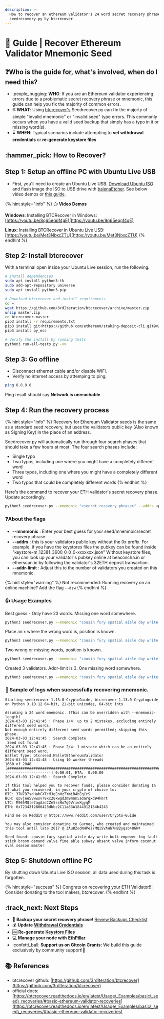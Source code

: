 ```yaml
---
description: >-
  How to recover an ethereum validator's 24 word secret recovery phrase with
  seedrecovery.py by btcrecover.
---
```


# 🔎 Guide | Recover Ethereum Validator Mnemonic Seed

## :question:Who is the guide for, what's involved, when do I need this?

* :people\_hugging: **WHO**: If you are an Ethereum validator experiencing errors due to a problematic secret recovery phrase or mnemonic, this guide can help you fix the majority of common errors.
* :chains: **WHAT**: Using [btcrecover's](https://github.com/3rdIteration/btcrecover) Seedrecover.py can fix the majorty of simple "invalid mnemonic" or "invalid seed" type errors. This commonly occurs when you have a valid seed backup that simply has a typo in it or missing word(s).
* :hourglass: **WHEN**: Typical scenarios include attempting to **set withdrawal credentials** or **re-generate keystore files**.

## :hammer\_pick: How to Recover?

## Step 1: Setup an offline PC with Ubuntu Live USB

* First, you'll need to create an Ubuntu Live USB. [Download Ubuntu ISO](https://ubuntu.com/download/desktop) and flash image the ISO to USB drive with [balenaEtcher](https://etcher.balena.io/). See below video demos or [this guide](https://itsfoss.com/create-live-usb-of-ubuntu-in-windows/).

{% hint style="info" %}
:tv: **Video Demos**

**Windows**: Installing BTCRecover in Windows: [https://youtu.be/8q65eqpf4gE](https://youtu.be/8q65eqpf4gE)

**Linux**: Installing BTCRecover in Ubuntu Live USB: [https://youtu.be/Met3NbxcZTU](https://youtu.be/Met3NbxcZTU)
{% endhint %}

## Step 2: Install btcrecover

With a terminal open inside your Ubuntu Live session, run the following.

```bash
# Install dependencies
sudo apt install python3-tk
sudo add-apt-repository universe
sudo apt install python3-pip

# Download btcrecover and install requirements
cd ~
wget https://github.com/3rdIteration/btcrecover/archive/master.zip
unzip master.zip
cd btcrecover-master
pip3 install -r requirements.txt
pip3 install git+https://github.com/ethereum/staking-deposit-cli.git@v2.5.0
pip3 install py_ecc

# Verify the install by running tests
python3 run-all-tests.py -vv
```

## Step 3: Go offline

* Disconnect ethernet cable and/or disable WIFI.
* Verify no internet access by attemping to ping.&#x20;

```bash
ping 8.8.8.8
```

Ping result should say **Network is unreachable**.

## Step 4: Run the recovery process

{% hint style="info" %}
Recovery for Ethereum Validator seeds is the same as a standard seed recovery, but uses the validators public key (Also known as Signing Key) in the place of an address.



Seedrecover.py will automatically run through four search phases that should take a few hours at most. The four search phases include:

* Single typo
* Two typos, including one where you might have a completely different word
* Three typos, including one where you might have a completely different word
* Two typos that could be completely different words
{% endhint %}

Here's the command to recover your ETH validator's secret recovery phase. Update accordingly.

```bash
python3 seedrecover.py --mnemonic "<secret recovery phrase>" --addrs <pubkey of validator> --wallet-type ethereumvalidator --addr-limit <number of validators created> --mnemonic-length 24
```

### :question:About the flags

* **--mnemonic** : Enter your best guess for your seed/mnemnoic/secret recovery phrase
* **--addrs** :  this is your validators public key without the 0x prefix. For example, if you have the keystores files the pubkey can be found inside "keystore-m\_12381\_3600\_0\_0\_0-xxxxxxx.json" Without keystore files, you can look up your validator's pubkey online at beaconcha.in or etherscan.io by following the validator's 32ETH deposit transaction.
* **--addr-limit** : Adjust this to the number of validators you created on this mnemonic.

{% hint style="warning" %}
Not recommended: Running recovery on an online machine? Add the flag `--dsw`
{% endhint %}

### :thumbsup: Usage Examples

Best guess - Only have 23 words. Missing one word somewhere.

```bash
python3 seedrecover.py --mnemonic "cousin fury spatial aisle day write bulk empower fog fault stick broom demand valve fine able subway absent valve inform coconut oval season" --addrs 99722e2d3cdf850ef76516273273b5b2bfd062a6b706f6c395e116183fecd1ba6f9e9a479006a621168154e260f1a9d9 --wallet-type ethereumvalidator --addr-limit 1 --mnemonic-length 24
```

Place an x where the wrong word is, position is known.

```bash
python3 seedrecover.py --mnemonic "cousin fury spatial aisle day write bulk empower fog fault stick broom demand valve fine able x absent valve inform coconut oval season master" --addrs 99722e2d3cdf850ef76516273273b5b2bfd062a6b706f6c395e116183fecd1ba6f9e9a479006a621168154e260f1a9d9 --wallet-type ethereumvalidator --addr-limit 1 --mnemonic-length 24
```

Two wrong or missing words, position is known.

```bash
python3 seedrecover.py --mnemonic "cousin fury spatial aisle day write bulk empower fog fault stick broom demand valve fine able x x absent valve inform coconut oval season master" --addrs 99722e2d3cdf850ef76516273273b5b2bfd062a6b706f6c395e116183fecd1ba6f9e9a479006a621168154e260f1a9d9 --wallet-type ethereumvalidator --addr-limit 1 --mnemonic-length 24
```

Created 3 validators. Addr-limit is 3. One missing word somewhere.

```bash
python3 seedrecover.py --mnemonic "cousin fury spatial aisle day write bulk empower fog fault stick broom demand valve fine able absent valve inform coconut oval season master" --addrs b9bf3e3781f288547a10a65f3ec18d38668be0af5b498b446b95530e2adee6eb30fa4c0a47abe93b198d8fed7d68385a --wallet-type ethereumvalidator --addr-limit 3 --mnemonic-length 24
```

### :tada: Sample of logs when successfully recovering mnemonic.

```
Starting seedrecover 1.13.0-CryptoGuide, btcrecover 1.13.0-Cryptoguide on Python 3.10.12 64-bit, 21-bit unicodes, 64-bit ints

Assuming a 24 word mnemonic. (This can be overridden with --mnemonic-length)
2024-03-03 12:41:45 : Phase 1/4: up to 2 mistakes, excluding entirely different seed words.
Not enough entirely different seed words permitted; skipping this phase.
2024-03-03 12:41:45 : Search Complete
 Seed not found
2024-03-03 12:41:45 : Phase 2/4: 1 mistake which can be an entirely different seed word.
Wallet Type: btcrseed.WalletEthereumValidator
2024-03-03 12:41:48 : Using 10 worker threads
1660 of 2048 [#############################################################################################----------------------] 0:00:01, ETA:  0:00:00
2024-03-03 12:41:50 : Search Complete

If this tool helped you to recover funds, please consider donating 1% of what you recovered, in your crypto of choice to:
BTC: 37N7B7sdHahCXTcMJgEnHz7YmiR4bEqCrS 
BCH: qpvjee5vwwsv78xc28kwgd3m9mnn5adargxd94kmrt 
LTC: M966MQte7agAzdCZe5ssHo7g9VriwXgyqM 
ETH: 0x72343f2806428dbbc2C11a83A1844912184b4243 

Find me on Reddit @ https://www.reddit.com/user/Crypto-Guide

You may also consider donating to Gurnec, who created and maintained this tool until late 2017 @ 3Au8ZodNHPei7MQiSVAWb7NB2yqsb48GW4

Seed found: cousin fury spatial aisle day write bulk empower fog fault stick broom demand valve fine able subway absent valve inform coconut oval season master
```

## Step 5: Shutdown offline PC

By shutting down Ubuntu Live ISO session, all data used during this task is forgotten.

{% hint style="success" %}
Congrats on recovering your ETH Validator!!! Consider donating to the tool makers, btcrecover.
{% endhint %}

## :track\_next: Next Steps

* :brain: **Backup your secret recovery phrase!** [Review Backups Checklist](https://www.coincashew.com/coins/overview-eth/guide-or-how-to-setup-a-validator-on-eth2-mainnet/part-ii-maintenance/backups-checklist-critical-staking-node-data)
* :moneybag: **Update** [**Withdrawal Credentials**](https://www.coincashew.com/coins/overview-eth/update-withdrawal-keys-for-ethereum-validator-bls-to-execution-change-or-0x00-to-0x01-with-ethdo)
* :new: **Re-generate** [**Keystore Files**](https://www.coincashew.com/coins/overview-eth/guide-or-how-to-setup-a-validator-on-eth2-mainnet/part-iii-tips/adding-a-new-validator-to-an-existing-setup)
* :computer: **Manage your node with** [**EthPillar**](https://www.coincashew.com/coins/overview-eth/ethpillar)
* ​:confetti\_ball: **Support us on Gitcoin Grants:** We build this guide exclusively by community support!🙏

## :books: References

* btcrecover github: [https://github.com/3rdIteration/btcrecover](https://github.com/3rdIteration/btcrecover)
* official docs: [https://btcrecover.readthedocs.io/en/latest/Usage\_Examples/basic\_seed\_recoveries/#basic-ethereum-validator-recoveries](https://btcrecover.readthedocs.io/en/latest/Usage\_Examples/basic\_seed\_recoveries/#basic-ethereum-validator-recoveries)
